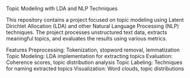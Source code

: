 Topic Modeling with LDA and NLP Techniques

This repository contains a project focused on topic modeling using Latent Dirichlet Allocation (LDA) and other Natural Language Processing (NLP) techniques. The project processes unstructured text data, extracts meaningful topics, and evaluates the results using various metrics.

Features
Preprocessing: Tokenization, stopword removal, lemmatization
Topic Modeling: LDA implementation for extracting topics
Evaluation: Coherence scores, topic distribution analysis
Topic Labeling: Techniques for naming extracted topics
Visualization: Word clouds, topic distributions
